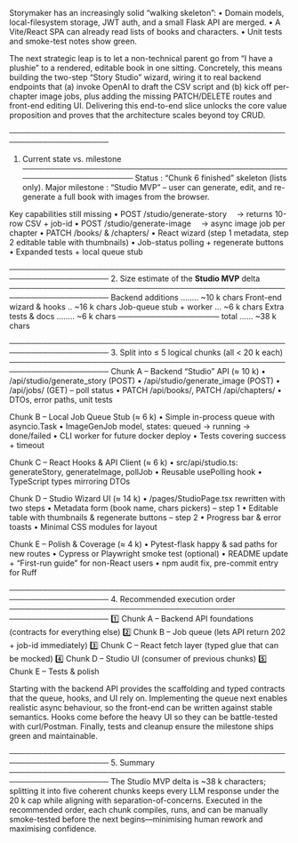 Storymaker has an increasingly solid “walking skeleton”:
• Domain models, local-filesystem storage, JWT auth, and a small Flask API are merged.
• A Vite/React SPA can already read lists of books and characters.
• Unit tests and smoke-test notes show green.

The next strategic leap is to let a non-technical parent go from “I have a plushie” to a rendered, editable book in one sitting.  Concretely, this means building the two-step “Story Studio” wizard, wiring it to real backend endpoints that (a) invoke OpenAI to draft the CSV script and (b) kick off per-chapter image jobs, plus adding the missing PATCH/DELETE routes and front-end editing UI.  Delivering this end-to-end slice unlocks the core value proposition and proves that the architecture scales beyond toy CRUD.

────────────────────────────────────────────────────────────────────
1.  Current state vs. milestone
────────────────────────────────────────────────────────────────────
Status          : “Chunk 6 finished” skeleton (lists only).
Major milestone : “Studio MVP” – user can generate, edit, and re-generate a full book with images from the browser.

Key capabilities still missing
• POST /studio/generate-story  → returns 10-row CSV + job-id
• POST /studio/generate-image  → async image job per chapter
• PATCH /books/<id> & /chapters/<id>
• React wizard (step 1 metadata, step 2 editable table with thumbnails)
• Job-status polling + regener­ate buttons
• Expanded tests + local queue stub

────────────────────────────────────────────────────────────────────
2.  Size estimate of the **Studio MVP** delta
────────────────────────────────────────────────────────────────────
Backend additions ........  ~10 k chars
Front-end wizard & hooks ..  ~16 k chars
Job-queue stub + worker ...   ~6 k chars
Extra tests & docs ........   ~6 k chars
————————————— total ……  ~38 k chars

────────────────────────────────────────────────────────────────────
3.  Split into ≤ 5 logical chunks (all < 20 k each)
────────────────────────────────────────────────────────────────────
Chunk A – Backend “Studio” API (≈ 10 k)
  • /api/studio/generate_story (POST)
  • /api/studio/generate_image  (POST)
  • /api/jobs/<id> (GET) – poll status
  • PATCH /api/books/<id>, PATCH /api/chapters/<id>
  • DTOs, error paths, unit tests

Chunk B – Local Job Queue Stub (≈ 6 k)
  • Simple in-process queue with asyncio.Task
  • ImageGenJob model, states: queued → running → done/failed
  • CLI worker for future docker deploy
  • Tests covering success + timeout

Chunk C – React Hooks & API Client (≈ 6 k)
  • src/api/studio.ts: generateStory, generateImage, pollJob
  • Reusable usePolling hook
  • TypeScript types mirroring DTOs

Chunk D – Studio Wizard UI (≈ 14 k)
  • /pages/StudioPage.tsx rewritten with two steps
  • Metadata form (book name, chars pickers) – step 1
  • Editable table with thumbnails & regenerate buttons – step 2
  • Progress bar & error toasts
  • Minimal CSS modules for layout

Chunk E – Polish & Coverage (≈ 4 k)
  • Pytest-flask happy & sad paths for new routes
  • Cypress or Playwright smoke test (optional)
  • README update + “First-run guide” for non-React users
  • npm audit fix, pre-commit entry for Ruff

────────────────────────────────────────────────────────────────────
4.  Recommended execution order
────────────────────────────────────────────────────────────────────
1️⃣ Chunk A – Backend API foundations (contracts for everything else)
2️⃣ Chunk B – Job queue (lets API return 202 + job-id immediately)
3️⃣ Chunk C – React fetch layer (typed glue that can be mocked)
4️⃣ Chunk D – Studio UI (consumer of previous chunks)
5️⃣ Chunk E – Tests & polish

Starting with the backend API provides the scaffolding and typed contracts that the queue, hooks, and UI rely on.  Implementing the queue next enables realistic async behaviour, so the front-end can be written against stable semantics.  Hooks come before the heavy UI so they can be battle-tested with curl/Postman.  Finally, tests and cleanup ensure the milestone ships green and maintainable.

────────────────────────────────────────────────────────────────────
5.  Summary
────────────────────────────────────────────────────────────────────
The Studio MVP delta is ~38 k characters; splitting it into five coherent chunks keeps every LLM response under the 20 k cap while aligning with separation-of-concerns.  Executed in the recommended order, each chunk compiles, runs, and can be manually smoke-tested before the next begins—minimising human rework and maximising confidence.

